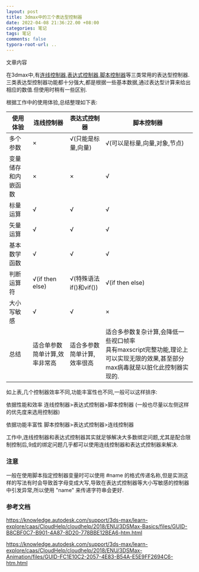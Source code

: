 ```yaml
---
layout: post
title: 3dmax中的三个表达型控制器
date: 2022-04-08 21:36:22.00 +08:00
categories: 笔记
tags: 笔记
comments: false
typora-root-url: ..
---
```


文章内容

在3dmax中,有<u>连线控制器</u>,<u>表达式控制器</u>,<u>脚本控制器</u>等三类常用的表达型控制器. 三类表达型控制器功能都十分强大,都是根据一些基本数据,通过表达型计算来给出相应的数值.但使用时稍有一些区别.

根据工作中的使用体验,总结整理如下表:

| 使用体验           | 连线控制器                    | 表达式控制器                | 脚本控制器                                                   |
| ------------------ | ----------------------------- | --------------------------- | ------------------------------------------------------------ |
| 多个参数           | ×                             | √(只能是标量,向量)          | √(可以是标量,向量,对象,节点)                                 |
| 变量储存和内嵌函数 | ×                             | ×                           | √                                                            |
| 标量运算           | √                             | √                           | √                                                            |
| 矢量运算           | √                             | √                           | √                                                            |
| 基本数学函数       | √                             | √                           | √                                                            |
| 判断运算符         | √(if then else)               | √(特殊语法if()和vif())      | √(if then else)                                              |
| 大小写敏感         | √                             | √                           | ×                                                            |
| 总结               | 适合单参数简单计算,效率非常高 | 适合多参数简单计算,效率很高 | 适合多参数复杂计算,会降低一些视口帧率<br>具有maxscript完整功能,理论上可以实现无限的效果,甚至部分max病毒就是以脏化此控制器实现的. |

如上表,几个控制器效率不同,功能丰富性也不同,一般可以这样排序:

依据性能和效率 连线控制器>表达式控制器>脚本控制器 (一般也尽量以左侧这样的优先度来选用控制器)

依据功能丰富性 脚本控制器>表达式控制器>连线控制器

工作中,连线控制器和表达式控制器其实就足够解决大多数绑定问题,尤其是配合限制控制后,9成的绑定问题几乎都可以使用连线控制器和表达式控制器来解决.



### 注意

一般在使用脚本指定控制器变量时可以使用 #name 的格式传递名称,但是实测这样的写法有时会导致首字母变成大写,导致在表达式控制器等大小写敏感的控制器中引发异常,所以使用 "name" 来传递字符串会更好.



### 参考文档

https://knowledge.autodesk.com/support/3ds-max/learn-explore/caas/CloudHelp/cloudhelp/2018/ENU/3DSMax-Basics/files/GUID-B8CBF0C7-B901-4A87-8D20-778BBE12BEA6-htm.html

https://knowledge.autodesk.com/support/3ds-max/learn-explore/caas/CloudHelp/cloudhelp/2018/ENU/3DSMax-Animation/files/GUID-FC1E10C2-2057-4E83-B54A-E5E9FF2694C6-htm.html
